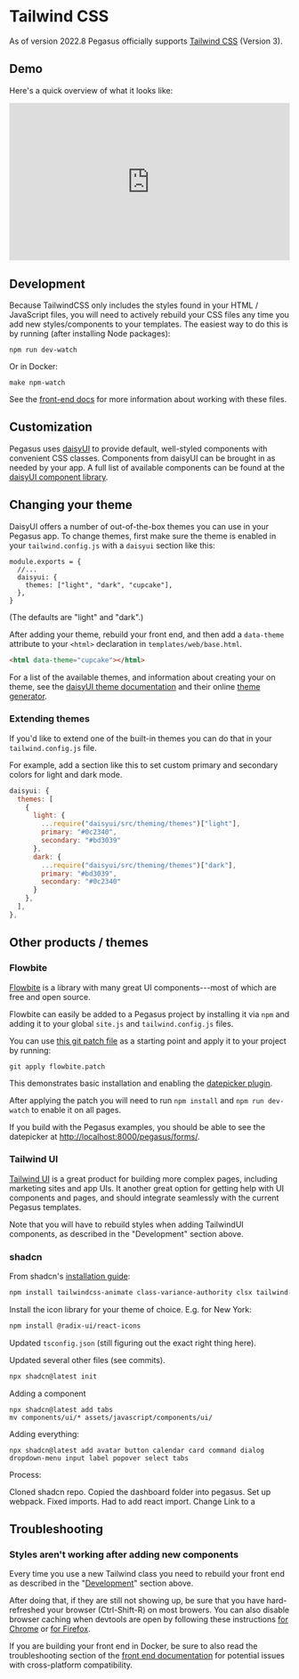 # Tailwind CSS

As of version 2022.8 Pegasus officially supports [Tailwind CSS](https://tailwindcss.com/) (Version 3).

## Demo
Here's a quick overview of what it looks like:

<div style="position: relative; padding-bottom: 56.25%; height: 0; overflow: hidden; max-width: 100%; height: auto; margin-bottom: 1em;">
    <iframe src="https://www.youtube.com/embed/mNxVfmoDaOQ" frameborder="0" allowfullscreen style="position: absolute; top: 0; left: 0; width: 100%; height: 100%;"></iframe>
</div>

## Development

Because TailwindCSS only includes the styles found in your HTML / JavaScript files, you will need to actively rebuild
your CSS files any time you add new styles/components to your templates.
The easiest way to do this is by running (after installing Node packages):

```
npm run dev-watch
```

Or in Docker:

```
make npm-watch
```

See the [front-end docs](/front-end) for more information about working with these files.

## Customization

Pegasus uses [daisyUI](https://daisyui.com/) to provide default, well-styled components with convenient CSS classes.
Components from daisyUI can be brought in as needed by your app.
A full list of available components can be found at the [daisyUI component library](https://daisyui.com/components/). 


## Changing your theme

DaisyUI offers a number of out-of-the-box themes you can use in your Pegasus app.
To change themes, first make sure the theme is enabled in your `tailwind.config.js` with a `daisyui` section like this:

```
module.exports = {
  //...
  daisyui: {
    themes: ["light", "dark", "cupcake"],
  },
}
```

(The defaults are "light" and "dark".)

After adding your theme, rebuild your front end, and then add a `data-theme` attribute to
your `<html>` declaration in `templates/web/base.html`.

```html
<html data-theme="cupcake"></html>
```

For a list of the available themes, and information about creating your on theme,
see the [daisyUI theme documentation](https://daisyui.com/docs/themes/) and their online [theme generator](https://daisyui.com/theme-generator/).

### Extending themes

If you'd like to extend one of the built-in themes you can do that in your `tailwind.config.js` file.

For example, add a section like this to set custom primary and secondary colors for light and dark mode.

```javascript
daisyui: {
  themes: [
    {
      light: {
        ...require("daisyui/src/theming/themes")["light"],
        primary: "#0c2340",
        secondary: "#bd3039"
      },
      dark: {
        ...require("daisyui/src/theming/themes")["dark"],
        primary: "#bd3039",
        secondary: "#0c2340"
      }
    },
  ],
},
```

## Other products / themes

### Flowbite

[Flowbite](https://flowbite.com/) is a library with many great UI components---most of which are free and open source.

Flowbite can easily be added to a Pegasus project by installing it via `npm` and adding it to your global `site.js` and
`tailwind.config.js` files.

You can use [this git patch file](https://gist.github.com/czue/73cec7ff562aff0943e55538fe9b4550#file-flowbite-patch)
as a starting point and apply it to your project by running:

```
git apply flowbite.patch
```

This demonstrates basic installation and enabling the [datepicker plugin](https://flowbite.com/docs/plugins/datepicker/).

After applying the patch you will need to run `npm install` and `npm run dev-watch` to enable it on all pages.

If you build with the Pegasus examples, you should be able to see the datepicker at [http://localhost:8000/pegasus/forms/](http://localhost:8000/pegasus/forms/).

### Tailwind UI

[Tailwind UI](https://tailwindui.com/) is a great product for building more complex pages, including marketing sites and app UIs.
It another great option for getting help with UI components and pages, and should integrate seamlessly with the current Pegasus templates.

Note that you will have to rebuild styles when adding TailwindUI components, as described in the "Development" section above.

### shadcn

From shadcn's [installation guide](https://ui.shadcn.com/docs/installation/manual):

```bash
npm install tailwindcss-animate class-variance-authority clsx tailwind-merge
```

Install the icon library for your theme of choice. E.g. for New York:

```bash
npm install @radix-ui/react-icons
```

Updated `tsconfig.json` (still figuring out the exact right thing here).

Updated several other files (see commits).

```bash
npx shadcn@latest init
```

Adding a component

```
npx shadcn@latest add tabs
mv components/ui/* assets/javascript/components/ui/
```

Adding everything:

```
npx shadcn@latest add avatar button calendar card command dialog dropdown-menu input label popover select tabs
```

Process:

Cloned shadcn repo.
Copied the dashboard folder into pegasus.
Set up webpack.
Fixed imports.
Had to add react import.
Change Link to a



## Troubleshooting

### Styles aren't working after adding new components

Every time you use a new Tailwind class you need to rebuild your front end as described in the "[Development](#development)" section above.

After doing that, if they are still not showing up, be sure that you have hard-refreshed your browser (Ctrl-Shift-R) on most browers.
You can also disable browser caching when devtools are open by following these instructions
[for Chrome](https://stackoverflow.com/a/23944114/8207) or [for Firefox](https://stackoverflow.com/a/48027947/8207).

If you are building your front end in Docker, be sure to also read the troubleshooting section of the [front end documentation](../front-end.md)
for potential issues with cross-platform compatibility.

